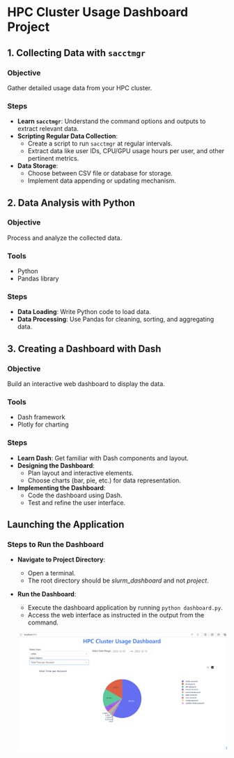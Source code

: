 # HPC Cluster Usage Dashboard Project

## 1. Collecting Data with `sacctmgr`

### Objective
Gather detailed usage data from your HPC cluster.

### Steps
- **Learn `sacctmgr`**: Understand the command options and outputs to extract relevant data.
- **Scripting Regular Data Collection**:
  - Create a script to run `sacctmgr` at regular intervals.
  - Extract data like user IDs, CPU/GPU usage hours per user, and other pertinent metrics.
- **Data Storage**:
  - Choose between CSV file or database for storage.
  - Implement data appending or updating mechanism.

## 2. Data Analysis with Python

### Objective
Process and analyze the collected data.

### Tools
- Python
- Pandas library

### Steps
- **Data Loading**: Write Python code to load data.
- **Data Processing**: Use Pandas for cleaning, sorting, and aggregating data.

## 3. Creating a Dashboard with Dash

### Objective
Build an interactive web dashboard to display the data.

### Tools
- Dash framework
- Plotly for charting

### Steps
- **Learn Dash**: Get familiar with Dash components and layout.
- **Designing the Dashboard**:
  - Plan layout and interactive elements.
  - Choose charts (bar, pie, etc.) for data representation.
- **Implementing the Dashboard**:
  - Code the dashboard using Dash.
  - Test and refine the user interface.

## Launching the Application

### Steps to Run the Dashboard
- **Navigate to Project Directory**:
  - Open a terminal.
  - The root directory should be *slurm_dashboard* and not *project*.
- **Run the Dashboard**:
  - Execute the dashboard application by running `python dashboard.py`.
  - Access the web interface as instructed in the output from the command.

  ![UI](image.png)
